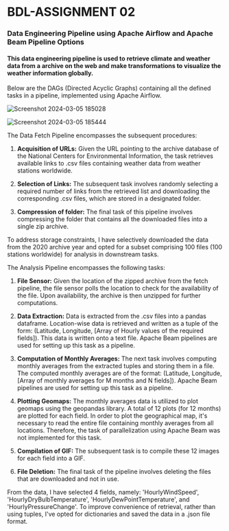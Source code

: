 # BDL-ASSIGNMENT 02
### Data Engineering Pipeline using Apache Airflow and Apache Beam Pipeline Options
#### This data engineering pipeline is used to retrieve climate and weather data from a archive on the web and make transformations to visualize the weather information globally.

Below are the DAGs (Directed Acyclic Graphs) containing all the defined tasks in a pipeline, implemented using Apache Airflow.

![Screenshot 2024-03-05 185028](https://github.com/Prithiviraj7R/BDL-A02/assets/142074094/1b1fcddb-2ef3-4e55-81ef-c81eaba44aca)

![Screenshot 2024-03-05 185444](https://github.com/Prithiviraj7R/BDL-A02/assets/142074094/fefdb315-355f-4d9d-b87a-4011fc5dd2fe)

The Data Fetch Pipeline encompasses the subsequent procedures:

1. **Acquisition of URLs:** Given the URL pointing to the archive database of the National Centers for Environmental Information, the task retrieves available links to .csv files containing weather data from weather stations worldwide.

2. **Selection of Links:** The subsequent task involves randomly selecting a required number of links from the retrieved list and downloading the corresponding .csv files, which are stored in a designated folder.

3. **Compression of folder:** The final task of this pipeline involves compressing the folder that contains all the downloaded files into a single zip archive.

To address storage constraints, I have selectively downloaded the data from the 2020 archive year and opted for a subset comprising 100 files (100 stations worldwide) for analysis in downstream tasks.

The Analysis Pipeline encompasses the following tasks:

1. **File Sensor:** Given the location of the zipped archive from the fetch pipeline, the file sensor polls the location to check for the availability of the file. Upon availability, the archive is then unzipped for further computations.

2. **Data Extraction:** Data is extracted from the .csv files into a pandas dataframe. Location-wise data is retrieved and written as a tuple of the form: (Latitude, Longitude, [Array of Hourly values of the required fields]). This data is written onto a text file. Apache Beam pipelines are used for setting up this task as a pipeline.

3. **Computation of Monthly Averages:** The next task involves computing monthly averages from the extracted tuples and storing them in a file. The computed monthly averages are of the format: (Latitude, Longitude, [Array of monthly averages for M months and N fields]). Apache Beam pipelines are used for setting up this task as a pipeline.

4. **Plotting Geomaps:** The monthly averages data is utilized to plot geomaps using the geopandas library. A total of 12 plots (for 12 months) are plotted for each field. In order to plot the geographical map, it's necessary to read the entire file containing monthly averages from all locations. Therefore, the task of parallelization using Apache Beam was not implemented for this task.

5. **Compilation of GIF:** The subsequent task is to compile these 12 images for each field into a GIF.

6. **File Deletion:** The final task of the pipeline involves deleting the files that are downloaded and not in use.

From the data, I have selected 4 fields, namely: 'HourlyWindSpeed', 'HourlyDryBulbTemperature', 'HourlyDewPointTemperature', and 'HourlyPressureChange'. To improve convenience of retrieval, rather than using tuples, I've opted for dictionaries and saved the data in a .json file format.


